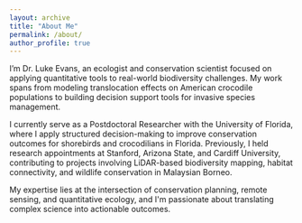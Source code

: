 ```yaml
---
layout: archive
title: "About Me"
permalink: /about/
author_profile: true
---
```


I’m Dr. Luke Evans, an ecologist and conservation scientist focused on applying quantitative tools to real-world biodiversity challenges. My work spans from modeling translocation effects on American crocodile populations to building decision support tools for invasive species management.

I currently serve as a Postdoctoral Researcher with the University of Florida, where I apply structured decision-making to improve conservation outcomes for shorebirds and crocodilians in Florida. Previously, I held research appointments at Stanford, Arizona State, and Cardiff University, contributing to projects involving LiDAR-based biodiversity mapping, habitat connectivity, and wildlife conservation in Malaysian Borneo.

My expertise lies at the intersection of conservation planning, remote sensing, and quantitative ecology, and I'm passionate about translating complex science into actionable outcomes.
